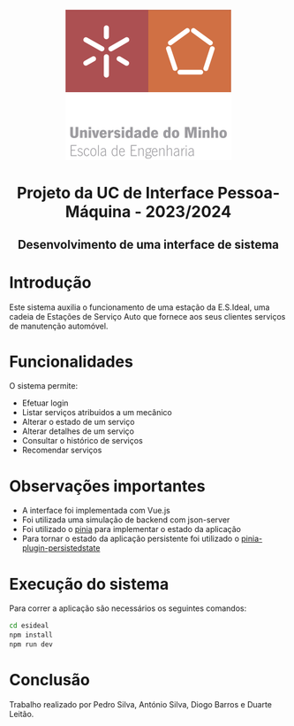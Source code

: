 <p align="center">
  <img src="https://github.com/Duarte0903/DSS_UMinho/blob/main/EEUMLOGO.png"/>
</p>

<h1 align="center">Projeto da UC de Interface Pessoa-Máquina - 2023/2024</h1>
<h2 align="center">Desenvolvimento de uma interface de sistema</h2>

# Introdução
Este sistema auxilia o funcionamento de uma estação da E.S.Ideal, uma cadeia de Estações de Serviço Auto que fornece aos seus clientes serviços de manutenção automóvel.

# Funcionalidades
O sistema permite:
- Efetuar login
- Listar serviços atribuidos a um mecânico
- Alterar o estado de um serviço
- Alterar detalhes de um serviço
- Consultar o histórico de serviços
- Recomendar serviços

# Observações importantes
- A interface foi implementada com Vue.js
- Foi utilizada uma simulação de backend com json-server
- Foi utilizado o <a href="https://github.com/vuejs/pinia">pinia</a> para implementar o estado da aplicação
- Para tornar o estado da aplicação persistente foi utilizado o <a href="https://github.com/prazdevs/pinia-plugin-persistedstate?tab=readme-ov-file">pinia-plugin-persistedstate</a>

# Execução do sistema
Para correr a aplicação são necessários os seguintes comandos:
```bash
cd esideal
npm install
npm run dev
```

# Conclusão
Trabalho realizado por Pedro Silva, António Silva, Diogo Barros e Duarte Leitão.
